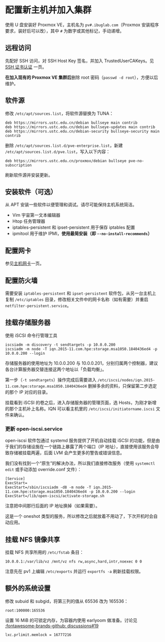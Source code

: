 # 配置新主机并加入集群

使用 U 盘安装好 Proxmox VE，主机名为 `pv#.ibuglab.com`（Proxmox 安装程序要求，装好后可以改），其中 `#` 为数字或其他标记，手动递增。

## 远程访问

先配好 SSH 访问，对 SSH Host Key 签名，并加入 TrustedUserCAKeys。见 [SSH 证书认证](../ssh-ca.md) 一页。

**在加入现有的 Proxmox VE 集群后**删除 root 密码（`passwd -d root`），方便以后维护。

## 软件源

修改 `/etc/apt/sources.list`，将软件源替换为 TUNA：

```
deb https://mirrors.ustc.edu.cn/debian bullseye main contrib
deb https://mirrors.ustc.edu.cn/debian bullseye-updates main contrib
deb https://mirrors.ustc.edu.cn/debian-security bullseye-security main contrib
```

删除 `/etc/apt/sources.list.d/pve-enterprise.list`，新建 `/etc/apt/sources.list.d/pve.list`，写入以下内容：

```
deb https://mirrors.ustc.edu.cn/proxmox/debian bullseye pve-no-subscription
```

刷新软件源并安装更新。

## 安装软件（可选）

从 APT 安装一些软件以便管理和调试。请尽可能保持主机系统简洁。

- Vim 宇宙第一文本编辑器
- Htop 任务管理器
- iptables-persistent 和 ipset-persistent 用于保存 iptables 配置
- ipmitool 用于维护 IPMI，**使用最简安装（即 `--no-install-recommends`）**

## 配置网卡

参见[主机网卡](../networking/host.md)一页。

## 配置防火墙

需要安装 `iptables-persistent` 和 `ipset-persistent` 软件包，从另一台主机上复制 `/etc/iptables` 目录，修改相关文件中的网卡名称（如有需要）并重启 `netfilter-persistent.service`。

## 挂载存储服务器

使用 iSCSI 命令行管理工具

```shell
iscsiadm -m discovery -t sendtargets -p 10.0.0.200
iscsiadm -m node -T iqn.2015-11.com.hpe:storage.msa1050.1840436ed4 -p 10.0.0.200 --login
```

存储服务器的使用地址为 10.0.0.200 与 10.0.0.201，分别归属两个控制器，建议各台计算服务器交替连接这两个地址以「负载均衡」。

第一步（`-t sendtargets`）操作完成后需要进入 `/etc/iscsi/nodes/iqn.2015-11.com.hpe:storage.msa1050.1840436ed4` 删掉多余的资料，只保留第二步选定的那个 IP 对应的目录。

挂载看到 iSCSI 的卷之后，进入存储服务器的管理页面，选 Hosts，为刚才新增的那个主机补上名称。IQN 可以看主机里的 `/etc/iscsi/initiatorname.iscsi` 文件来确认。

### 更新 open-iscsi.service

open-iscsi 软件包通过 systemd 服务提供了开机自动挂载 iSCSI 的功能，但是由于我们的存储设施在一个链路上暴露了两个端口（IP 地址），直接使用该服务会导致存储被挂载两遍，后面 LVM 会产生更多的警告或错误信息。

我们没有找到一个“原生”的解决办法，所以我们直接修改服务（使用 `systemctl edit` 或手动添加 override.conf 文件）：

```dosini
[Service]
ExecStart=
ExecStart=/sbin/iscsiadm -d8 -m node -T iqn.2015-11.com.hpe:storage.msa1050.1840436ed4 -p 10.0.0.200 --login 
ExecStart=/lib/open-iscsi/activate-storage.sh
```

注意把中间那行后面的 IP 地址换掉（如果需要）。

这是一个 oneshot 类型的服务，所以修改之后就放着不用动了，下次开机时会自动应用。

## 挂载 NFS 镜像共享

挂载 NFS 共享所用的 `/etc/fstab` 条目：

```
10.0.0.1:/var/lib/vz /mnt/vz nfs rw,async,hard,intr,noexec 0 0
```

注意先在 pv1 上编辑 `/etc/exports` 并运行 `exportfs -a` 刷新挂载权限。

## 额外的系统设置

修改 subuid 和 subgid，将第三列的值从 65536 改为 165536：

```text title="/etc/subuid 和 /etc/subgid"
root:100000:165536
```

设置 16 MiB 的可锁定内存，为容器内使用 earlyoom 做准备。讨论见 [:fontawesome-brands-github: discussions#19](https://github.com/USTC-vlab/discussions/issues/19)

```dosini title="/usr/share/lxc/config/common.conf.d/10-prlimits.conf"
lxc.prlimit.memlock = 16777216
```
